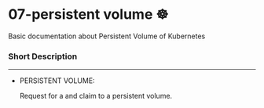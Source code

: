 # 07-persistent volume ☸
Basic documentation about Persistent Volume of Kubernetes

### Short Description
-----------------
* PERSISTENT VOLUME:

  Request for a and claim to a persistent volume.

  
  


